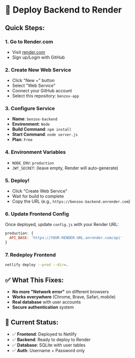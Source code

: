 # 🚀 Deploy Backend to Render

## Quick Steps:

### 1. Go to Render.com
- Visit [render.com](https://render.com)
- Sign up/Login with GitHub

### 2. Create New Web Service
- Click "New +" button
- Select "Web Service"
- Connect your GitHub account
- Select this repository: `benzox-app`

### 3. Configure Service
- **Name**: `benzox-backend`
- **Environment**: `Node`
- **Build Command**: `npm install`
- **Start Command**: `node server.js`
- **Plan**: `Free`

### 4. Environment Variables
- `NODE_ENV`: `production`
- `JWT_SECRET`: (leave empty, Render will auto-generate)

### 5. Deploy!
- Click "Create Web Service"
- Wait for build to complete
- Copy the URL (e.g., `https://benzox-backend.onrender.com`)

### 6. Update Frontend Config
Once deployed, update `config.js` with your Render URL:
```javascript
production: {
  API_BASE: 'https://YOUR-RENDER-URL.onrender.com/api'
}
```

### 7. Redeploy Frontend
```bash
netlify deploy --prod --dir=.
```

## ✅ What This Fixes:
- **No more "Network error"** on different browsers
- **Works everywhere** (Chrome, Brave, Safari, mobile)
- **Real database** with user accounts
- **Secure authentication** system

## 🔧 Current Status:
- ✅ **Frontend**: Deployed to Netlify
- ✅ **Backend**: Ready to deploy to Render
- ✅ **Database**: SQLite with user tables
- ✅ **Auth**: Username + Password only
